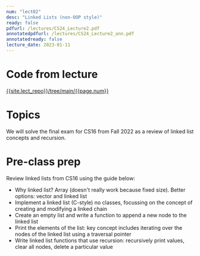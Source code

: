 ```yaml
---
num: "lect02"
desc: "Linked Lists (non-OOP style)"
ready: false
pdfurl: /lectures/CS24_Lecture2.pdf
annotatedpdfurl: /lectures/CS24_Lecture2_ann.pdf
annotatedready: false
lecture_date: 2023-01-11
---
```


# Code from lecture
[{{site.lect_repo}}/tree/main/{{page.num}}]({{site.lect_repo}}/tree/main/{{page.num}})

# Topics

We will solve the final exam for CS16 from Fall 2022 as a review of linked list concepts and recursion.

# Pre-class prep
Review linked lists from CS16 using the guide below:
* Why linked list? Array (doesn't really work because fixed size). Better options: vector and linked list
* Implement a linked list (C-style) no classes, focussing on the concept of creating and modifying a linked chain
* Create an empty list and write a function to append a new node to the linked list
* Print the elements of the list: key concept includes iterating over the nodes of the linked list using a traversal pointer
* Write linked list functions that use recursion: recursively print values, clear all nodes, delete a particular value

